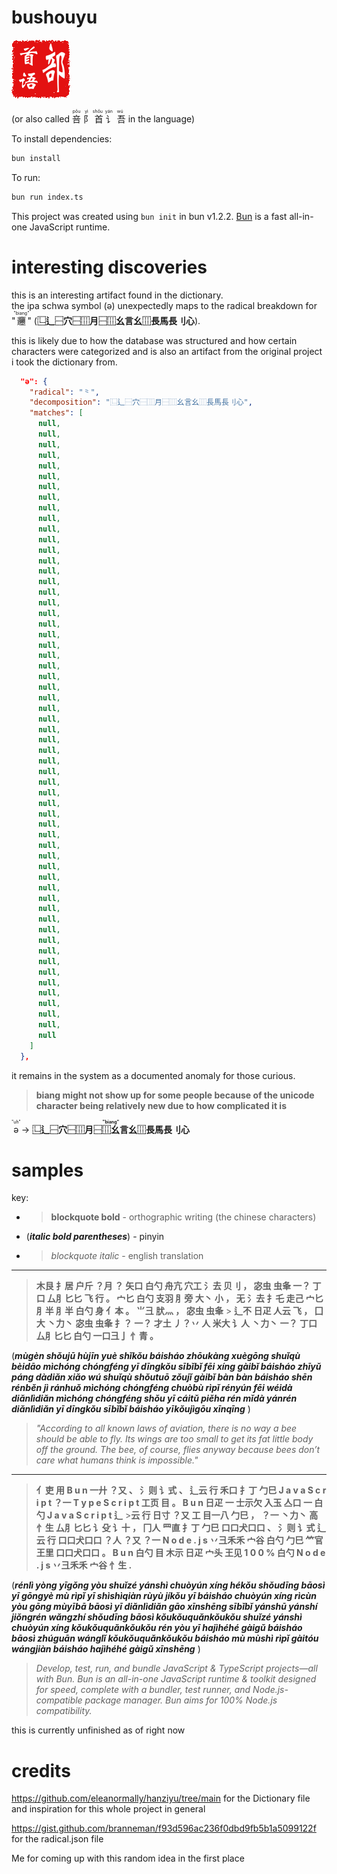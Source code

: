 # bushouyu   
![Bushouyu Linguistic Seal](./assets/chinese_seal.png)


(or also called <ruby>
  咅<rp>(</rp><rt>pǒu</rt><rp>)</rp>
  阝<rp>(</rp><rt>yì</rt><rp>)</rp>
  首<rp>(</rp><rt>shǒu</rt><rp>)</rp>
  讠<rp>(</rp><rt>yán</rt><rp>)</rp>
  吾<rp>(</rp><rt>wú</rt><rp>)</rp>
</ruby> in the language)



To install dependencies:

```bash
bun install
```

To run:

```bash
bun run index.ts
```

This project was created using `bun init` in bun v1.2.2. [Bun](https://bun.sh) is a fast all-in-one JavaScript runtime.

# interesting discoveries

this is an interesting artifact found in the dictionary.  
the ipa schwa symbol (ə) unexpectedly maps to the radical breakdown for "<ruby>𰻞<rt>"biang"</rt></ruby>" (**⿺‌辶⿱穴⿱⿲月⿱⿲幺言幺⿲長馬長刂心**).  

this is likely due to how the database was structured and how certain characters were categorized and is also an artifact from the original project i took the dictionary from. 
 
```json
  "ə": {
    "radical": "⺀",
    "decomposition": "⿺辶⿱穴⿱⿲月⿱⿲幺言幺⿲長馬長刂心",
    "matches": [
      null,
      null,
      null,
      null,
      null,
      null,
      null,
      null,
      null,
      null,
      null,
      null,
      null,
      null,
      null,
      null,
      null,
      null,
      null,
      null,
      null,
      null,
      null,
      null,
      null,
      null,
      null,
      null,
      null,
      null,
      null,
      null,
      null,
      null,
      null,
      null,
      null,
      null,
      null,
      null,
      null,
      null,
      null,
      null,
      null,
      null,
      null,
      null,
      null,
      null,
      null,
      null,
      null,
      null,
      null,
      null,
      null,
      null,
      null
    ]
  },
```

it remains in the system as a documented anomaly for those curious.  

> **biang might not show up for some people because of the unicode character being relatively new due to how complicated it is**

<ruby>ə<rt>"uh"</rt></ruby> → **<ruby>⿺‌辶⿱穴⿱⿲月⿱⿲幺言幺⿲長馬長刂心<rt>"biang"</rt></ruby>**

# samples
key:

- > **blockquote bold** - orthographic writing (the chinese characters)

- (***italic bold parentheses***) - pinyin

- > *blockquote italic* - english translation

---




> **木艮 扌居 户斤 ？月 ？ 矢口 白勺 舟亢 穴工 氵去 贝刂 ， 宓虫 虫夆 一？ 丁口 厶⺼匕匕 飞 行 。  宀匕 白勺 支羽 ⺼旁 大丶 小 ， 无 氵去 扌乇 走己 宀匕 ⺼半 ⺼半 白勺 身 亻本 。  ⺌彐 肰灬 ， 宓虫 虫夆** > **辶不 日疋 人云 飞 ，  囗大 丶力丶 宓虫 虫夆 扌？ 一？ 才土 丿？丷 人 米大 讠人 丶力丶 一？ 丁口 厶⺼匕匕 白勺 一口彐亅 忄青 。**

(***mùgèn shǒujū hùjīn yuè  shǐkǒu báisháo zhōukàng xuègōng shuǐqù bèidāo  mìchóng chóngféng yī dīngkǒu sībǐbǐ fēi xíng   gàibǐ báisháo zhīyǔ páng dàdiǎn xiǎo  wú shuǐqù shǒutuō zǒujǐ gàibǐ bàn bàn báisháo shēn rénběn   jì ránhuǒ  mìchóng chóngféng chuòbù rìpǐ rényún fēi   wéidà diǎnlìdiǎn mìchóng chóngféng shǒu yī cáitǔ piěha rén mǐdà yánrén diǎnlìdiǎn yī dīngkǒu sībǐbǐ báisháo yīkǒujìgōu xīnqīng*** )

> *"According to all known laws of aviation, there is no way a bee should be able to fly. Its wings are too small to get its fat little body off the ground. The bee, of course, flies anyway because bees don’t care what humans think is impossible."*

---

>**亻吏 用  B u n  一廾 ？又 、 氵则 讠式 、 辶云 行 禾口 扌丁 勹巳  J a v a S c r i p t  ？一  T y p e S c r i p t  工页 目 。  B u n  日疋 一 士示欠 入玉 亼口 一 白勺  J a v a S c r i p t  辶** >**云 行 日寸 ？又 工 目一八 勹巳 ， ？一 丶力丶 高 忄生 厶⺼匕匕 讠殳 讠十 ， 冂人 罒直 扌丁 勹巳 口口犬口口 、 氵则 讠式 辶云 行 口口犬口口 ？人 ？又 ？一  N o d e . j s  丷彐禾禾 宀谷 白勺 勹巳 ⺮官**
>**王里 口口犬口口 。  B u n  白勺 目 木示 日疋 宀头 王见  1 0 0 %  白勺  N o d e . j s  丷彐禾禾 宀谷 忄生 .**


(***rénlì yòng      yīgǒng yòu  shuǐzé yánshì  chuòyún xíng hékǒu shǒudīng bāosì             yī             gōngyè mù       rìpǐ yī shìshìqiàn rùyù jíkǒu yī báisháo             chuòyún xíng rìcùn yòu gōng mùyībā bāosì  yī diǎnlìdiǎn gāo xīnshēng sībǐbǐ yánshū yánshí  jiǒngrén wǎngzhí shǒudīng bāosì kǒukǒuquǎnkǒukǒu  shuǐzé yánshì chuòyún xíng kǒukǒuquǎnkǒukǒu rén yòu yī          hajìhéhé gàigǔ báisháo bāosì zhúguān wánglǐ kǒukǒuquǎnkǒukǒu       báisháo mù mùshì rìpǐ gàitóu wángjiàn       báisháo          hajìhéhé gàigǔ xīnshēng*** )

> *Develop, test, run, and bundle JavaScript & TypeScript projects—all with Bun. Bun is an all-in-one JavaScript runtime & toolkit designed for speed, complete with a bundler, test runner, and Node.js-compatible package manager. Bun aims for 100% Node.js compatibility.*

this is currently unfinished as of right now

# credits

https://github.com/eleanormally/hanziyu/tree/main for the Dictionary file and inspiration for this whole project in general

https://gist.github.com/branneman/f93d596ac236f0dbd9fb5b1a5099122f for the radical.json file

Me for coming up with this random idea in the first place
